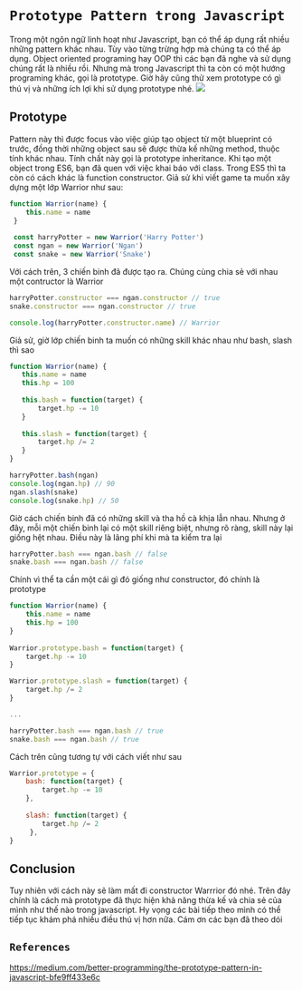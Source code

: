 # `Prototype Pattern trong Javascript`
Trong một ngôn ngữ linh hoạt như Javascript, bạn có thể áp dụng rất nhiều những pattern khác nhau. Tùy vào từng trừng hợp mà chúng ta có thể áp dụng. Object oriented programing hay OOP thì các bạn đã nghe và sử dụng chúng rất là nhiều rồi. Nhưng mà trong Javascript thì ta còn có một hướng programing khác, gọi là prototype. Giờ hãy cũng thử xem prototype có gì thú vị và những ích lợi khi sử dụng prototype nhé.
![](https://images.viblo.asia/d5593cee-f5af-47e0-af8d-907479914e1b.png)

## Prototype
Pattern này thì được focus vào việc giúp tạo object từ một blueprint có trước, đồng thời những object sau sẽ được thừa kế những method, thuộc tính khác nhau. Tính chất này gọi là prototype inheritance.
Khi tạo một object trong ES6, bạn đã quen với việc khai báo với class. Trong ES5 thì ta còn có cách khác là function constructor. Giả sử khi viết game ta muốn xây dựng một lớp Warrior như sau:
```js
function Warrior(name) {
    this.name = name
 }
 
 const harryPotter = new Warrior('Harry Potter')
 const ngan = new Warrior('Ngan')
 const snake = new Warrior('Snake')
 ```
 
 Với cách trên, 3 chiến binh đã được tạo ra. Chúng cùng chia sẻ với nhau một contructor là Warrior
 ```js
 harryPotter.constructor === ngan.constructor // true
 snake.constructor === ngan.constructor // true
 
 console.log(harryPotter.constructor.name) // Warrior
 ```
 
 Giả sử, giờ lớp chiến binh ta muốn có những skill khác nhau như bash, slash thì sao
 ```js
 function Warrior(name) {
    this.name = name
    this.hp = 100
    
    this.bash = function(target) {
        target.hp -= 10
    }
        
    this.slash = function(target) {
        target.hp /= 2
    }
 }
 
 harryPotter.bash(ngan)
 console.log(ngan.hp) // 90
 ngan.slash(snake)
 console.log(snake.hp) // 50
 ```
 
 Giờ cách chiến binh đã có những skill và tha hồ cà khịa lẫn nhau. Nhưng ở đây, mỗi một chiến binh lại có một skill riêng biệt, nhưng rõ ràng, skill này lại giống hệt nhau. Điều này là lãng phí khi mà ta kiểm tra lại
 ```js
harryPotter.bash === ngan.bash // false
snake.bash === ngan.bash // false
 ```
 
Chính vì thể ta cần một cái gì đó giống như constructor, đó chính là prototype
```js
function Warrior(name) {
    this.name = name
    this.hp = 100
}
 
Warrior.prototype.bash = function(target) {
    target.hp -= 10
}

Warrior.prototype.slash = function(target) {
    target.hp /= 2
}

...

harryPotter.bash === ngan.bash // true
snake.bash === ngan.bash // true
```

Cách trên cũng tương tự với cách viết như sau

```js
Warrior.prototype = {
    bash: function(target) {
        target.hp -= 10
    },
    
    slash: function(target) {
        target.hp /= 2
     },
}
```
## Conclusion
Tuy nhiên với cách này sẽ làm mất đi constructor Warrrior đó nhé.
Trên đây chính là cách mà prototype đã thực hiện khả năng thừa kế và chia sẻ của mình như thế nào trong javascript. Hy vọng các bài tiếp theo mình có thể tiếp tục khám phá nhiều điều thú vị hơn nữa. Cám ơn các bạn đã theo dói
## `References`
https://medium.com/better-programming/the-prototype-pattern-in-javascript-bfe9ff433e6c